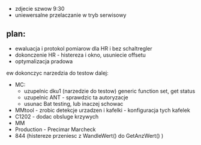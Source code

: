 - zdjecie szwow 9:30
- uniewersalne przelaczanie w tryb serwisowy


plan:
- 
- ewaluacja i protokol pomiarow dla HR i bez schaltregler
- dokonczenie HR - histereza i okno, usuniecie offsetu
- optymalizacja pradowa

ew dokonczyc narzedzia do testow
dalej:
- MC:
	- uzupelnic dku1 (narzedzie do testow) generic function set, get status 
	- uzupelnic ANT - sprawdzic ta autoryzacje 
	- usunac Bat testing, lub inaczej schowac
- MMtool - zrobic detekcje urzadzen i kafelki - konfiguracja tych kafelek
- C1202 - dodac obsluge krzywych
- MM
- Production - Precimar Marcheck
- 844 (histereze przeniesc z WandleWert() do GetAnzWert() )
